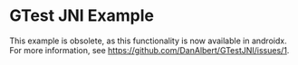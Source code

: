 # GTest JNI Example

This example is obsolete, as this functionality is now available in androidx.
For more information, see https://github.com/DanAlbert/GTestJNI/issues/1.